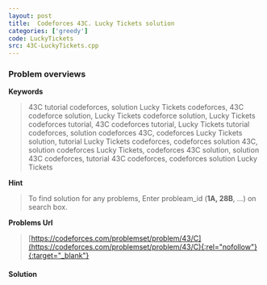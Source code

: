 ```yaml
---
layout: post
title:  Codeforces 43C. Lucky Tickets solution
categories: ['greedy']
code: LuckyTickets
src: 43C-LuckyTickets.cpp
---
```

### **Problem overviews**

**Keywords**
> 43C tutorial codeforces, solution Lucky Tickets codeforces, 43C codeforce solution, Lucky Tickets codeforce solution, Lucky Tickets codeforces tutorial, 43C codeforces tutorial, Lucky Tickets tutorial codeforces, solution codeforces 43C, codeforces Lucky Tickets solution, tutorial Lucky Tickets codeforces, codeforces solution 43C, solution codeforces Lucky Tickets, codeforces 43C solution, solution 43C codeforces, tutorial 43C codeforces, codeforces solution Lucky Tickets

**Hint**
> To find solution for any problems, Enter probleam_id (**1A, 28B**, ...) on search box. 

**Problems Url**
> [https://codeforces.com/problemset/problem/43/C](https://codeforces.com/problemset/problem/43/C){:rel="nofollow"}{:target="_blank"}

#### **Solution**




